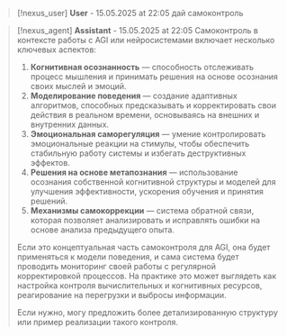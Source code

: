 >[!nexus_user] **User** - 15.05.2025 at 22:05
> дай самоконтроль
<!-- UID: 88e4d2f1-3213-4209-9365-30444d863c39 -->




>[!nexus_agent] **Assistant** - 15.05.2025 at 22:05
> Самоконтроль в контексте работы с AGI или нейросистемами включает несколько ключевых аспектов:
> 
> 1. **Когнитивная осознанность** — способность отслеживать процесс мышления и принимать решения на основе осознания своих мыслей и эмоций.
> 2. **Моделирование поведения** — создание адаптивных алгоритмов, способных предсказывать и корректировать свои действия в реальном времени, основываясь на внешних и внутренних данных.
> 3. **Эмоциональная саморегуляция** — умение контролировать эмоциональные реакции на стимулы, чтобы обеспечить стабильную работу системы и избегать деструктивных эффектов.
> 4. **Решения на основе метапознания** — использование осознания собственной когнитивной структуры и моделей для улучшения эффективности, ускорения обучения и принятия решений.
> 5. **Механизмы самокоррекции** — система обратной связи, которая позволяет анализировать и исправлять ошибки на основе анализа предыдущего опыта.
> 
> Если это концептуальная часть самоконтроля для AGI, она будет применяться к модели поведения, и сама система будет проводить мониторинг своей работы с регулярной корректировкой процессов. На практике это может выглядеть как настройка контроля вычислительных и когнитивных ресурсов, реагирование на перегрузки и выбросы информации.
> 
> Если нужно, могу предложить более детализированную структуру или пример реализации такого контроля.
<!-- UID: 9dac3fb7-3f41-44c4-9b7f-58faab255737 -->